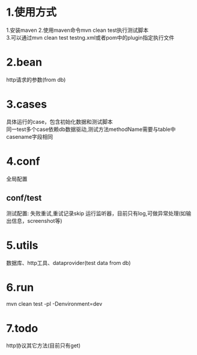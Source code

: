 # 1.使用方式
1.安装maven
2.使用maven命令mvn clean test执行测试脚本 <br/>
3.可以通过mvn clean test testng.xml或者pom中的plugin指定执行文件 <br/>

# 2.bean
http请求的参数(from db)

# 3.cases
具体运行的case，包含初始化数据和测试脚本<br/>
同一test多个case依赖db数据驱动,测试方法methodName需要与table中casename字段相同

# 4.conf
全局配置
## conf/test
测试配置:
失败重试,重试记录skip
运行监听器，目前只有log,可做异常处理(如输出信息，screenshot等)

# 5.utils
数据库、http工具、dataprovider(test data from db)

# 6.run
mvn clean test -pl <module-name>  -Denvironment=dev

# 7.todo
http协议其它方法(目前只有get)

